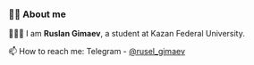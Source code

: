 ### 👨‍💻 About me

👨🏻‍🎓 I am **Ruslan Gimaev**, a student at Kazan Federal University.

📫 How to reach me: Telegram - [@rusel_gimaev](https://t.me/rusel_gimaev)
